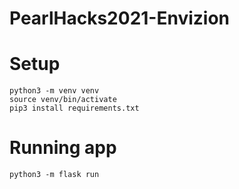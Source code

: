 # PearlHacks2021-Envizion

# Setup
```
python3 -m venv venv
source venv/bin/activate
pip3 install requirements.txt
```

# Running app
```
python3 -m flask run
```